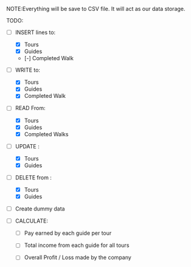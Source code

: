 NOTE:Everything will be save to CSV file. It will act as our data storage.

TODO: 
 - [ ] INSERT lines to:
    - [x] Tours
	- [x] Guides
	- [-] Completed Walk

 - [ ] WRITE to:
	- [x] Tours
	- [x] Guides
	- [x] Completed Walk

- [ ] READ From:
	- [x] Tours
	- [x] Guides
	- [x] Completed Walks

- [ ] UPDATE :
	- [x] Tours
	- [x] Guides

- [ ] DELETE from :
	- [x] Tours
	- [x] Guides

- [ ] Create dummy data

- [ ] CALCULATE:
    - [ ] Pay earned by each guide per tour
	- [ ] Total income from each guide for all tours
	- [ ] Overall Profit / Loss made by the company

